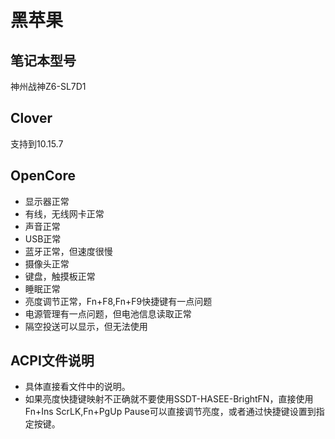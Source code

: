 # 黑苹果
 
 
## 笔记本型号
  神州战神Z6-SL7D1
  
## Clover
支持到10.15.7

## OpenCore

- 显示器正常
- 有线，无线网卡正常
- 声音正常
- USB正常
- 蓝牙正常，但速度很慢
- 摄像头正常
- 键盘，触摸板正常
- 睡眠正常
- 亮度调节正常，Fn+F8,Fn+F9快捷键有一点问题
- 电源管理有一点问题，但电池信息读取正常
- 隔空投送可以显示，但无法使用


## ACPI文件说明
- 具体直接看文件中的说明。
- 如果亮度快捷键映射不正确就不要使用SSDT-HASEE-BrightFN，直接使用Fn+Ins ScrLK,Fn+PgUp Pause可以直接调节亮度，或者通过快捷键设置到指定按键。
